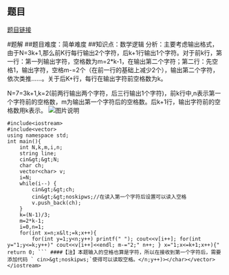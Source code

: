 ## 题目
[题目链接](https://www.nowcoder.com/practice/1b1f87ef6e7d40529d82c96aef79e8a4?tpId=182&tqId=309675&sourceUrl=/exam/oj&channenl=wgithub&fromPut=wgithub)

#题解
##题目难度：简单难度
##知识点：数学逻辑
分析：主要考虑输出格式，由于N=3k+1,那么前K行每行输出2个字符，后k+1行输出1个字符。对于前k行，第一行：第一列输出字符，空格数为m=2*k-1，在输出第二个字符；第二行：先空格1，输出字符，空格m-=2个（在前一行的基础上减少2个），输出第二个字符，依次类推......。关于后K+行，每行在输出字符前空格数为k。

N=7=3k+1,k=2(前两行输出两个字符，后三行输出1个字符)，前k行中,n表示第一个字符前的空格数，m为输出第一个字符后的空格数。后k+1行，输出字符前的空格数用k表示。
![图片说明](https://uploadfiles.nowcoder.com/images/20200402/735510_1585778374170_072774B6B658B3603E1AA7198722775C "图片标题") 

```
#include<iostream>
#include<vector>
using namespace std;
int main(){
	int N,k,m,i,n;
	string line;
	cin&gt;&gt;N;
	char ch;
	vector<char> v;
	i=N;
    while(i--) {
        cin&gt;&gt;ch;
        cin&gt;&gt;noskipws;//在读入第一个字符后设置可以读入空格 
        v.push_back(ch);   
    }
    k=(N-1)/3;
    m=2*k-1;
    i=0,n=1;
    for(int x=n;x&lt;=k;x++){
    	for(int y=1;y<n;y++) printf(" "); cout<<v[i++]; for(int y="1;y<=k;y++)" cout<<v[i++]<<endl; m-="2;" n++; } x="1;x<=k+1;x++){" return 0; ``` ####【注】本题输入的空格也算是字符，所以在接收到第一个字符后，需要添加代码 ` cin>&gt;noskipws;`使得可以读取空格。</n;y++)></char></vector></iostream>